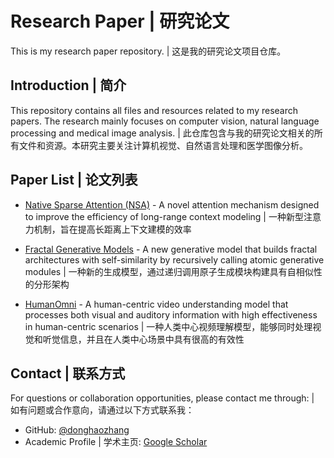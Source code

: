 # Research Paper | 研究论文

This is my research paper repository. | 这是我的研究论文项目仓库。

## Introduction | 简介

This repository contains all files and resources related to my research papers. The research mainly focuses on computer vision, natural language processing and medical image analysis. | 此仓库包含与我的研究论文相关的所有文件和资源。本研究主要关注计算机视觉、自然语言处理和医学图像分析。

## Paper List | 论文列表

- [Native Sparse Attention (NSA)](https://donghaozhang.github.io/research-paper/nsa.html) - A novel attention mechanism designed to improve the efficiency of long-range context modeling | 一种新型注意力机制，旨在提高长距离上下文建模的效率

- [Fractal Generative Models](https://github.com/donghaozhang/research-paper/blob/main/【导读】Fractal%20Generative%20Models.md) - A new generative model that builds fractal architectures with self-similarity by recursively calling atomic generative modules | 一种新的生成模型，通过递归调用原子生成模块构建具有自相似性的分形架构

- [HumanOmni](https://github.com/donghaozhang/research-paper/blob/main/【导读】HumanOmni.md) - A human-centric video understanding model that processes both visual and auditory information with high effectiveness in human-centric scenarios | 一种人类中心视频理解模型，能够同时处理视觉和听觉信息，并且在人类中心场景中具有很高的有效性

## Contact | 联系方式

For questions or collaboration opportunities, please contact me through: | 如有问题或合作意向，请通过以下方式联系我：
- GitHub: [@donghaozhang](https://github.com/donghaozhang)
- Academic Profile | 学术主页: [Google Scholar](https://scholar.google.com/citations?user=9CBsKm0AAAAJ&hl=en) 